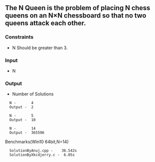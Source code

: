 ## The N Queen is the problem of placing N chess queens on an N×N chessboard so that no two queens attack each other.

### Constraints
-  N Should be greater than 3.

### Input
- N
### Output
- Number of Solutions

```
  N -       4
  Output -  2
  
  N -       5
  Output -  10
  
  N -       14
  Output -  365596
```

Benchmarks(Win10 64bit,N=14)
```
  SolutionByAnuj.cpp -    36.542s
  SolutionByXkcdjerry.c -  6.05s
```



